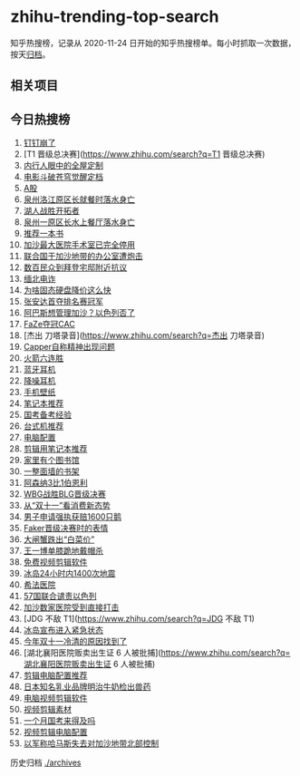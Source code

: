 # zhihu-trending-top-search

知乎热搜榜，记录从 2020-11-24
日开始的知乎热搜榜单。每小时抓取一次数据，按天[归档](./archives)。

## 相关项目

## 今日热搜榜

<!-- BEGIN -->
<!-- 最后更新时间 Mon Nov 13 2023 19:09:50 GMT+0800 (China Standard Time) -->

1. [钉钉崩了](https://www.zhihu.com/search?q=钉钉崩了)
1. [T1 晋级总决赛](https://www.zhihu.com/search?q=T1 晋级总决赛)
1. [内行人眼中的全屋定制](https://www.zhihu.com/search?q=内行人眼中的全屋定制)
1. [电影斗破苍穹觉醒定档](https://www.zhihu.com/search?q=电影斗破苍穹觉醒定档)
1. [A股](https://www.zhihu.com/search?q=A股)
1. [泉州洛江原区长就餐时落水身亡](https://www.zhihu.com/search?q=泉州洛江原区长就餐时落水身亡)
1. [湖人战胜开拓者](https://www.zhihu.com/search?q=湖人战胜开拓者)
1. [泉州一原区长水上餐厅落水身亡](https://www.zhihu.com/search?q=泉州一原区长水上餐厅落水身亡)
1. [推荐一本书](https://www.zhihu.com/search?q=推荐一本书)
1. [加沙最大医院手术室已完全停用](https://www.zhihu.com/search?q=加沙最大医院手术室已完全停用)
1. [联合国于加沙地带的办公室遭炮击](https://www.zhihu.com/search?q=联合国于加沙地带的办公室遭炮击)
1. [数百民众到拜登宅邸附近抗议](https://www.zhihu.com/search?q=数百民众到拜登宅邸附近抗议)
1. [缅北电诈](https://www.zhihu.com/search?q=缅北电诈)
1. [为啥固态硬盘降价这么快](https://www.zhihu.com/search?q=为啥固态硬盘降价这么快)
1. [张安达首夺排名赛冠军](https://www.zhihu.com/search?q=张安达首夺排名赛冠军)
1. [阿巴斯想管理加沙？以色列否了](https://www.zhihu.com/search?q=阿巴斯想管理加沙？以色列否了)
1. [FaZe夺冠CAC](https://www.zhihu.com/search?q=FaZe夺冠CAC)
1. [杰出 刀塔录音](https://www.zhihu.com/search?q=杰出 刀塔录音)
1. [Capper自称精神出现问题](https://www.zhihu.com/search?q=Capper自称精神出现问题)
1. [火箭六连胜](https://www.zhihu.com/search?q=火箭六连胜)
1. [蓝牙耳机](https://www.zhihu.com/search?q=蓝牙耳机)
1. [降噪耳机](https://www.zhihu.com/search?q=降噪耳机)
1. [手机壁纸](https://www.zhihu.com/search?q=手机壁纸)
1. [笔记本推荐](https://www.zhihu.com/search?q=笔记本推荐)
1. [国考备考经验](https://www.zhihu.com/search?q=国考备考经验)
1. [台式机推荐](https://www.zhihu.com/search?q=台式机推荐)
1. [电脑配置](https://www.zhihu.com/search?q=电脑配置)
1. [剪辑用笔记本推荐](https://www.zhihu.com/search?q=剪辑用笔记本推荐)
1. [家里有个图书馆](https://www.zhihu.com/search?q=家里有个图书馆)
1. [一整面墙的书架](https://www.zhihu.com/search?q=一整面墙的书架)
1. [阿森纳3比1伯恩利](https://www.zhihu.com/search?q=阿森纳3比1伯恩利)
1. [WBG战胜BLG晋级决赛](https://www.zhihu.com/search?q=WBG战胜BLG晋级决赛)
1. [从“双十一”看消费新态势](https://www.zhihu.com/search?q=从“双十一”看消费新态势)
1. [男子申请强执获赔1600只鹅](https://www.zhihu.com/search?q=男子申请强执获赔1600只鹅)
1. [Faker晋级决赛时的表情](https://www.zhihu.com/search?q=Faker晋级决赛时的表情)
1. [大闸蟹跌出“白菜价”](https://www.zhihu.com/search?q=大闸蟹跌出“白菜价”)
1. [王一博单膝跪地戴帽杀](https://www.zhihu.com/search?q=王一博单膝跪地戴帽杀)
1. [免费视频剪辑软件](https://www.zhihu.com/search?q=免费视频剪辑软件)
1. [冰岛24小时内1400次地震](https://www.zhihu.com/search?q=冰岛24小时内1400次地震)
1. [希法医院](https://www.zhihu.com/search?q=希法医院)
1. [57国联合谴责以色列](https://www.zhihu.com/search?q=57国联合谴责以色列)
1. [加沙数家医院受到直接打击](https://www.zhihu.com/search?q=加沙数家医院受到直接打击)
1. [JDG 不敌 T1](https://www.zhihu.com/search?q=JDG 不敌 T1)
1. [冰岛宣布进入紧急状态](https://www.zhihu.com/search?q=冰岛宣布进入紧急状态)
1. [今年双十一冷清的原因找到了](https://www.zhihu.com/search?q=今年双十一冷清的原因找到了)
1. [湖北襄阳医院贩卖出生证 6
   人被批捕](https://www.zhihu.com/search?q=湖北襄阳医院贩卖出生证 6 人被批捕)
1. [剪辑电脑配置推荐](https://www.zhihu.com/search?q=剪辑电脑配置推荐)
1. [日本知名乳业品牌明治牛奶检出兽药](https://www.zhihu.com/search?q=日本知名乳业品牌明治牛奶检出兽药)
1. [电脑视频剪辑软件](https://www.zhihu.com/search?q=电脑视频剪辑软件)
1. [视频剪辑素材](https://www.zhihu.com/search?q=视频剪辑素材)
1. [一个月国考来得及吗](https://www.zhihu.com/search?q=一个月国考来得及吗)
1. [视频剪辑电脑配置](https://www.zhihu.com/search?q=视频剪辑电脑配置)
1. [以军称哈马斯失去对加沙地带北部控制](https://www.zhihu.com/search?q=以军称哈马斯失去对加沙地带北部控制)

<!-- END -->

历史归档 [./archives](./archives)
